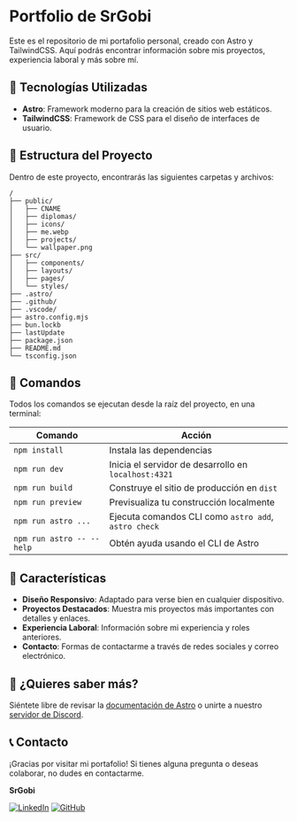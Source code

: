 # Portfolio de SrGobi

Este es el repositorio de mi portafolio personal, creado con Astro y TailwindCSS. Aquí podrás encontrar información sobre mis proyectos, experiencia laboral y más sobre mí.

## 🚀 Tecnologías Utilizadas

- **Astro**: Framework moderno para la creación de sitios web estáticos.
- **TailwindCSS**: Framework de CSS para el diseño de interfaces de usuario.

## 📂 Estructura del Proyecto

Dentro de este proyecto, encontrarás las siguientes carpetas y archivos:

```text
/
├── public/
│   ├── CNAME
│   ├── diplomas/
│   ├── icons/
│   ├── me.webp
│   ├── projects/
│   └── wallpaper.png
├── src/
│   ├── components/
│   ├── layouts/
│   ├── pages/
│   └── styles/
├── .astro/
├── .github/
├── .vscode/
├── astro.config.mjs
├── bun.lockb
├── lastUpdate
├── package.json
├── README.md
└── tsconfig.json
```

## 🧞 Comandos

Todos los comandos se ejecutan desde la raíz del proyecto, en una terminal:

| Comando                | Acción                                             |
|------------------------|----------------------------------------------------|
| `npm install`          | Instala las dependencias                           |
| `npm run dev`          | Inicia el servidor de desarrollo en `localhost:4321` |
| `npm run build`        | Construye el sitio de producción en `dist`         |
| `npm run preview`      | Previsualiza tu construcción localmente            |
| `npm run astro ...`    | Ejecuta comandos CLI como `astro add`, `astro check` |
| `npm run astro -- --help` | Obtén ayuda usando el CLI de Astro               |

## 🌟 Características

- **Diseño Responsivo**: Adaptado para verse bien en cualquier dispositivo.
- **Proyectos Destacados**: Muestra mis proyectos más importantes con detalles y enlaces.
- **Experiencia Laboral**: Información sobre mi experiencia y roles anteriores.
- **Contacto**: Formas de contactarme a través de redes sociales y correo electrónico.

## 👀 ¿Quieres saber más?

Siéntete libre de revisar la [documentación de Astro](https://docs.astro.build) o unirte a nuestro [servidor de Discord](https://astro.build/chat).

## 📞 Contacto

¡Gracias por visitar mi portafolio! Si tienes alguna pregunta o deseas colaborar, no dudes en contactarme.

**SrGobi**

[![LinkedIn](https://img.shields.io/badge/LinkedIn-000?style=for-the-badge&logo=linkedin&logoColor=0A66C2)](https://www.linkedin.com/in/srgobi/)
[![GitHub](https://img.shields.io/badge/GitHub-000?style=for-the-badge&logo=github&logoColor=white)](https://github.com/SrGobi)